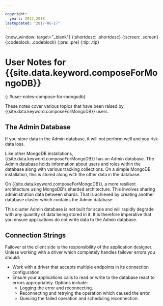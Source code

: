 ```yaml
---

copyright:
  years: 2017,2018
lastupdated: "2017-06-17"
---
```


{:new_window: target="_blank"}
{:shortdesc: .shortdesc}
{:screen: .screen}
{:codeblock: .codeblock}
{:pre: .pre}
{:tip: .tip}

# User Notes for {{site.data.keyword.composeForMongoDB}}
{: #user-notes-compose-for-mongodb}

These notes cover various topics that have been raised by {{site.data.keyword.composeForMongoDB}} users.

## The Admin Database

If you store data in the Admin database, it will not perform well and you risk data loss.

Like other MongoDB installations, {{site.data.keyword.composeForMongoDB}} has an Admin database. The Admin database holds information about users and roles within the database along with various tracking collections. On a simple MongoDB installation, this is stored along with the other data in the database. 

On {{site.data.keyword.composeForMongoDB}}, a more resilient architecture using MongoDB's sharded architecture. This involves sharing administration data between shards. That is achieved by creating another database cluster which contains the Admin database.

This cluster Admin database is not built for scale and will rapidly degrade with any quantity of data being stored in it. It is therefore imperative that you ensure applications do not write data to the Admin database.

## Connection Strings

Failover at the client side is the responsibility of the application designer. Unless working with a driver which completely handles failover errors you should:

* Work with a driver that accepts multiple endpoints in its connection configuration.
* Ensure your applications calls to read or write to the database react to errors appropriately. Options include:
  + Logging the error and reconnecting.
  + Reconnecting and retrying the operation which caused the error.
  + Queuing the failed operation and scheduling reconnection.





